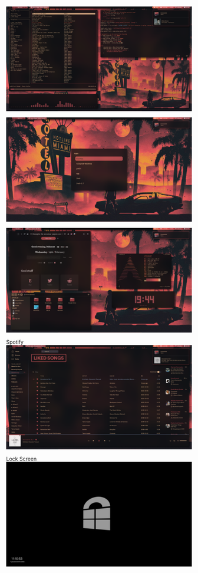 ![Image description](https://github.com/altindas/dots/blob/master/Screenshots/2020-02-19_19:38:21_FS.png)

![Image description](https://github.com/altindas/dots/blob/master/Screenshots/2020-02-19_19:38:55_FS.png)

![Image description](https://github.com/altindas/dots/blob/master/Screenshots/2020-02-19_19:44:33_FS.png)

Spotify
![Image description](https://github.com/altindas/dots/blob/master/Screenshots/2020-02-19_20:49:58_FS.png)

Lock Screen
![Image description](https://github.com/altindas/dots/blob/master/Screenshots/2020-02-20_11:10:51_FS.png)

